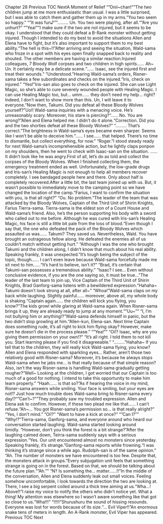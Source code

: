Chapter 28 Previous TOC NextA Moment of Relief “”Onii~chan!””The two children jump at me more enthusiastic than usual. I was a little surprised, but I was able to catch them and gather them up in my arms.“You two seem so happy.” “”It was fun♪””……… Un. You two were playing, after all.“”Are you unhurt?” “”Yea!””I make sure if the two are not injured, but it seems to be okay. I understood that they could defeat a B-Rank monster without getting injured. Though I intended to do my best to avoid the situations Allen and Elena have to fight, but it’s also important to support them to my best ability.“The hell is this~!!”After arriving and seeing the situation, Wald-sama who froze in a spot with his eyes open finally snapped back to reality and shouted. The other members are having a similar reaction.Injured colleagues, 7 Bloody Wolf corpses and two children in high spirits…… Ah~ Un. It certainly may be a delicate scene.“…… Isaac, see the injured first and treat their wounds.” “Understood.”Hearing Wald-sama’s orders, Risner-sama takes a few subordinates and checks on the injured.“Iris, check on injured.” “Yes!”Iris-san also goes to check on the injured. She can use Light Magic, so she’s able to cure severely wounded people with Healing Magic. I can use Healing Magic too, but… umm…… they don’t need my help… right? Indeed, I don’t want to show more than this. Un, I will leave it to everyone.“Now then, Takumi. Did you defeat all these Bloody Wolves yourself?”Uo!! Wald-sama inquiries with a menacing voice. He’s unreasonably scary. Moreover, his stare is piercing?“…… No. You are wrong?”Allen and Elena helped me. I didn’t do it alone.“Correction. Did you and the two shorties defeat all these Bloody Wolves?” “……… That’s correct.”The brightness in Wald-sama’s eyes became even sharper. Seems like I won’t be able to deceive him.“…… I see…… that helped. There’s no time to dismantle, but collect everything, for now.” “Roger.”I stood steady ready for next Wald-sama’s incomprehensible action, but he lightly claps ponpon on my shoulders, then he went to check with Isaac-san on the situation. …… It didn’t look like he was angry.First of all, let’s do as told and collect the corpses of the Bloody Wolves. When I finished collecting them, the emergency treatment ended as well. Unfortunately, the low-grade drugs and Iris-san’s Healing Magic is not enough to help all members recover completely. I see bandaged people here and there. Only about half is completely recovered.After a little bit, the last team joined up with us. But, it wasn’t possible to immediately move to the camping point so we have changed the location of the camp.“Farius, I want to confirm the situation with you, is that all right?” “Ou. No problem.”The leader of the team that was attacked by the Bloody Wolves, Captain of the Third Unit of Shirin Knights, Farius Tierra-sama. Tierra-sama is the eldest son of a Count House and Wald-sama’s friend. Also, he’s the person supporting his body with a sword who called out to me before. Although he was cured with Iris-san’s Healing Magic, his face is still a little bit pale from the loss of blood.“Even though I say that, the one who defeated the pack of the Bloody Wolves which assaulted us was…… Takumi? They saved us. Nevertheless, Wald. You have brought an outrageous fellow along. He defeated the enemies all of us couldn’t match without getting hurt.” “Although I was the one who brought Takumi and the children along, I didn’t know that much about his real ability. Speaking frankly, it was unexpected.”It’s tough being the subject of the topic, though…… I can’t even leave because Wald-sama forcefully made me sit next to him……“It’s hard to believe, isn’t it?” “Brad, it’s certain that Takumi-san possesses a tremendous ability.” “Isaac? I see… Even without conclusive evidence, if you are the one saying so, it must be true…”The leader of the last team to join up, Vice Captain of the Third Unit of Shirin Knights, Brad Ganforg-sama listens with a bewildered expression.“Hahaha~ Takumi doesn’t look strong at all, after all~” “Whoa!”Wald-sama claps on my back while laughing. Slightly painful…… moreover, above all, my whole body is shaking.“Captain again…… the children will kick you flying, you know?”The kids growl while glaring at Wald-sama again. When Risner-sama brings it up, they are already ready to jump at any moment.“”Uu~”” “I, I’m not bullying him or anything!?”Wald-sama defends himself in panic, but the two didn’t stop growling at him.“Allen-kun, Elena-san. Next time Captain does something rude, it’s all right to kick him flying okay? However, make sure he doesn’t die in the process please.” “”Yea!”” “Oi!? Isaac, why are you giving them permission on your own!?” “It’s all right. I told them to not kill you. Start learning please if you find it disagreeable.” “………”Hahaha~ If you tell that to the children, they will really kick Wald-sama flying, you know? Allen and Elena responded with sparkling eyes… Rather, aren’t those two relatively good with Risner-sama? Moreover, it’s because he always stops Wald-sama when he jabs me… is that really because of that simple reason? Also, isn’t the way Risner-sama is handling Wald-sama gradually getting rougher?“Well~ Looking at the children, I got worried that our Captain is too much of a good for nothing. I intend to take this opportunity to make him learn properly.” “Haah…… is that so?”As if hearing the voice in my mind, Risner-sama answers while smiling. Your face is smiling, but your eyes are not!? Just how much trouble does Wald-sama bring to Risner-sama every day!?“”Can’t~?””They probably saw my troubled expression. Allen and Elena ask to confirm. However, if these two plead me like that…… I can’t refuse.“Ah~… You got Risner-sama’s permission so… is that really alright?” “Yes, I don’t mind.” “Oi!?” “Want to have a kick at once?” “”Can I?”” “Why!?”Tierra-sama, Ganforg-sama, and everyone around who heard our conversation started laughing. Wald-sama started looking around timidly. “However, don’t you think the forest is a bit strange?”After the laughing calmed down, Teirra-sama suddenly says with a serious expression.“Yes. Our unit encountered almost no monsters since yesterday. Speaking frankly, it’s strange.”Ganforg-sama reports while frowning.“I was thinking it’s strange since a while ago. Rudolph-san is of the same opinion.” “Ah. The number of monsters we have encountered is too few. Despite that, the monsters attack in groups.”Every subjugation unit feels that something strange is going on in the forest. Based on that, we should be talking about the future plan.“”Ah.”” “N? Is something the… matter……!!”In the middle of the conversation, Allen and Elena suddenly leak out small voices. Feeling somehow uncomfortable, I look towards the direction the two are looking at. There, I see a big serpent coiled around a thick tree aiming at us.“Wha…! Above!!”I raise my voice to notify the others who didn’t notice yet. What a thing! My attention was elsewhere so I wasn’t aware something like that got so close to us.“Wha!!!” “!!!!!”Shurushuru the sound of hissing resounds. Everyone was lost for words because of its size.“… Evil Viper!!”An enormous snake tens of meters in length. An A-Rank monster, Evil Viper has appeared. Previous TOC Next